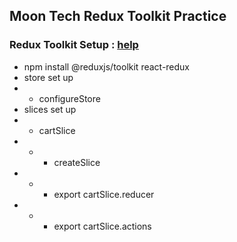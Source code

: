 ## Moon Tech Redux Toolkit Practice

### Redux Toolkit Setup : [help](https://redux-toolkit.js.org/tutorials/quick-start#usage-summary)

- npm install @reduxjs/toolkit react-redux
- store set up
- - configureStore
- slices set up
- - cartSlice
- - - createSlice
- - - export cartSlice.reducer
- - - export cartSlice.actions
